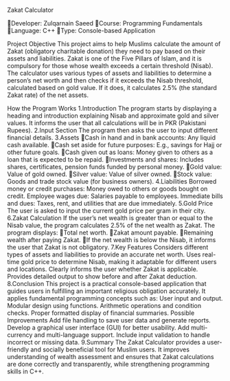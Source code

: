 Zakat Calculator


Developer: Zulqarnain Saeed
Course: Programming Fundamentals
Language: C++
Type: Console-based Application

Project Objective
This project aims to help Muslims calculate the amount of Zakat (obligatory charitable donation) they need to pay based on their assets and liabilities. Zakat is one of the Five Pillars of Islam, and it is compulsory for those whose wealth exceeds a certain threshold (Nisab).
The calculator uses various types of assets and liabilities to determine a person’s net worth and then checks if it exceeds the Nisab threshold, calculated based on gold value. If it does, it calculates 2.5% (the standard Zakat rate) of the net assets.

How the Program Works
1.Introduction
The program starts by displaying a heading and introduction explaining Nisab and approximate gold and silver values.
It informs the user that all calculations will be in PKR (Pakistani Rupees).
2.Input Section
The program then asks the user to input different financial details.
3.Assets
Cash in hand and in bank accounts: Any liquid cash available.
Cash set aside for future purposes: E.g., savings for Hajj or other future goals.
Cash given out as loans: Money given to others as a loan that is expected to be repaid.
Investments and shares: Includes shares, certificates, pension funds funded by personal money.
Gold value: Value of gold owned.
Silver value: Value of silver owned.
Stock value: Goods and trade stock value (for business owners).
4.Liabilities
Borrowed money or credit purchases: Money owed to others or goods bought on credit.
Employee wages due: Salaries payable to employees.
Immediate bills and dues: Taxes, rent, and utilities that are due immediately.
5.Gold Price
The user is asked to input the current gold price per gram in their city.
6.Zakat Calculation
If the user’s net wealth is greater than or equal to the Nisab value, the program calculates 2.5% of the net wealth as Zakat. The program displays:
Total net worth.
Zakat amount payable.
Remaining wealth after paying Zakat.
If the net wealth is below the Nisab, it informs the user that Zakat is not obligatory.
7.Key Features
Considers different types of assets and liabilities to provide an accurate net worth.
Uses real-time gold price to determine Nisab, making it adaptable for different users and locations.
Clearly informs the user whether Zakat is applicable.
Provides detailed output to show before and after Zakat deduction.
8.Conclusion
This project is a practical console-based application that guides users in fulfilling an important religious obligation accurately. It applies fundamental programming concepts such as:
User input and output.
Modular design using functions.
Arithmetic operations and condition checks.
Proper formatted display of financial summaries.
Possible Improvements
Add file handling to save user data and generate reports.
Develop a graphical user interface (GUI) for better usability.
Add multi-currency and multi-language support.
Include input validation to handle incorrect or missing data.
9.Summary
The Zakat Calculator provides a user-friendly and socially beneficial tool for Muslim users. It improves understanding of wealth assessment and ensures that Zakat calculations are done correctly and transparently, while strengthening programming skills in C++.

